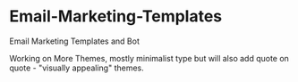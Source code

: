 # Email-Marketing-Templates
Email Marketing Templates and Bot

Working on More Themes, mostly minimalist type but will also add quote on quote -
 "visually appealing" themes.
